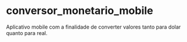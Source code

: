 # conversor_monetario_mobile
Aplicativo mobile com a finalidade de converter valores tanto para dolar quanto para real.
